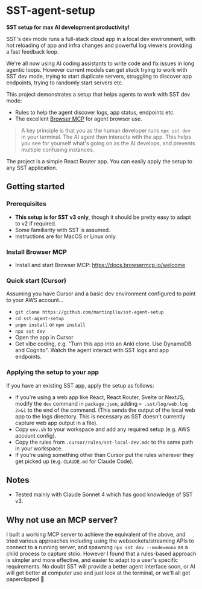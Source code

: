 # SST-agent-setup

**SST setup for max AI development productivity!**

SST's dev mode runs a full-stack cloud app in a local dev environment, with hot reloading of app and infra changes and powerful log viewers providing a fast feedback loop.

We're all now using AI coding assistants to write code and fix issues in long agentic loops. However current models can get stuck trying to work with SST dev mode, trying to start duplicate servers, struggling to discover app endpoints, trying to randomly start servers etc.

This project demonstrates a setup that helps agents to work with SST dev mode:

- Rules to help the agent discover logs, app status, endpoints etc.
- The excellent [Browser MCP](https://browsermcp.io/) for agent browser use.

> A key principle is that you as the human developer runs `npx sst dev` in your terminal. The AI agent then interacts with the app. This helps you see for yourself what's going on as the AI develops, and prevents multiple confusing instances.

The project is a simple React Router app. You can easily apply the setup to any SST application. 

## Getting started

### Prerequisites

- **This setup is for SST v3 only**, though it should be pretty easy to adapt to v2 if required.
- Some familiarity with SST is assumed. 
- Instructions are for MacOS or Linux only.

### Install Browser MCP

- Install and start Browser MCP: https://docs.browsermcp.io/welcome

### Quick start (Cursor)

Assuming you have Cursor and a basic dev environment configured to point to your AWS account...

- `git clone https://github.com/martinpllu/sst-agent-setup`
- `cd sst-agent-setup`
- `pnpm install` or `npm install`
- `npx sst dev`
- Open the app in Cursor
- Get vibe coding, e.g. "Turn this app into an Anki clone. Use DynamoDB and Cognito". Watch the agent interact with SST logs and app endpoints.


### Applying the setup to your app

If you have an existing SST app, apply the setup as follows:

- If you're using a web app like React, React Router, Svelte or NextJS, modify the `dev` command in `package.json`, adding `> .sst/log/web.log 2>&1` to the end of the command. (This sends the output of the local web app to the logs directory. This is necessary as SST doesn't currently capture web app output in a file).
- Copy `env.sh` to your workspace and add any required setup (e.g. AWS account config).
- Copy the rules from `.cursor/rules/sst-local-dev.mdc` to the same path in your workspace.
- If you're using something other than Cursor put the rules wherever they get picked up (e.g. `CLAUDE.md` for Claude Code).

## Notes

- Tested mainly with Claude Sonnet 4 which has good knowledge of SST v3.

## Why not use an MCP server?

I built a working MCP server to achieve the equivalent of the above, and tried various approaches including using the websockets/streaming APIs to connect to a running server, and spawning `npx sst dev --mode=mono` as a child process to capture stdio. However I found that a rules-based approach is simpler and more effective, and easier to adapt to a user's specific requirements. No doubt SST will provide a better agent interface soon, or AI will get better at computer use and just look at the terminal, or we'll all get paperclipped 📎
